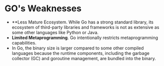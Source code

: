 # GO's Weaknesses

- **Less Mature Ecosystem.   While Go has a strong standard library, its ecosystem of third-party libraries and frameworks is not as extensive as some other languages like Python or Java. 
- **Limited Metaprogramming**. Go intentionally restricts metaprogramming capabilities.
- In Go, the binary size is larger compared to some other compiled languages because the runtime components, including the garbage collector (GC) and goroutine management, are bundled into the binary.
